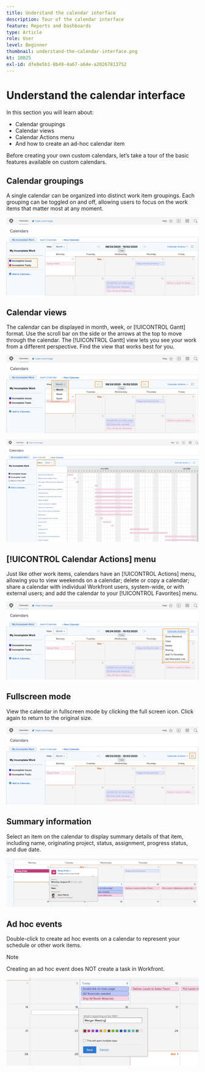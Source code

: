 ```yaml
---
title: Understand the calendar interface
description: Tour of the calendar interface
feature: Reports and Dashboards
type: Article
role: User
level: Beginner
thumbnail: understand-the-calendar-interface.png
kt: 10025
exl-id: dfe8e5b1-8b49-4a67-a64e-a20267813752
---
```

# Understand the calendar interface

In this section you will learn about:

* Calendar groupings
* Calendar views
* Calendar Actions menu
* And how to create an ad-hoc calendar item
 
Before creating your own custom calendars, let’s take a tour of the basic features available on custom calendars.

## Calendar groupings

A single calendar can be organized into distinct work item groupings. Each grouping can be toggled on and off, allowing users to focus on the work items that matter most at any moment.

![An image of the calendar screen](assets/calendar-1-1a.png)

## Calendar views

The calendar can be displayed in month, week, or [!UICONTROL Gantt] format. Use the scroll bar on the side or the arrows at the top to move through the calendar. The [!UICONTROL Gantt] view lets you see your work from a different perspective. Find the view that works best for you. 

![An image of the calendar screen in the month view](assets/calendar-1-1b.png)


![An image of the calendar screen in the [!UICONTROL Gantt] view](assets/calendar-1-1bb.png)

## [!UICONTROL Calendar Actions] menu

Just like other work items, calendars have an [!UICONTROL Actions] menu, allowing you to view weekends on a calendar; delete or copy a calendar; share a calendar with individual Workfront users, system-wide, or with external users; and add the calendar to your [!UICONTROL Favorites] menu.

![An image of the [!UICONTROL Calendar Actions] screen](assets/calendar-1-1c.png)

## Fullscreen mode

View the calendar in fullscreen mode by clicking the full screen icon. Click again to return to the original size.

![An image of the full screen mode buttom for a calendar](assets/calendar-1-1d.png)

## Summary information

Select an item on the calendar to display summary details of that item, including name, originating project, status, assignment, progress status, and due date.

![An image of the summary details screen of a calendar item](assets/calendar-1-2.png)

## Ad hoc events

Double-click to create ad hoc events on a calendar to represent your schedule or other work items.

>[!NOTE]
>
>Creating an ad hoc event does NOT create a task in Workfront.

![An image of adding an ad hoc event to a calendar](assets/calendar-1-3.png)
